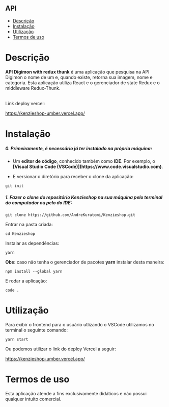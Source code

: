 ## API

- [Descrição](#descrição)
- [Instalação](#instalação)
- [Utilização](#utilização)
- [Termos de uso](#termos-de-uso)


# Descrição

<p><b>API Digimon with redux thunk</b> é uma aplicação que pesquisa na API Digimon o nome de um e, quando existe, retorna sua imagem, nome e categoria. Esta aplicação utiliza React e o gerenciador de state Redux e o middleware Redux-Thunk.</p>
<br>
Link deploy vercel:

https://kenzieshop-umber.vercel.app/

# Instalação

<h5>0. Primeiramente, é necessário já ter instalado na própria máquina:</h5>

- <p> Um <b>editor de código</b>, conhecido também como <b>IDE</b>. Por exemplo, o <b>[Visual Studio Code (VSCode)](https://www.code.visualstudio.com)</b>.</p>

- <p> E versionar o diretório para receber o clone da aplicação:</p>

```
git init
```

<h5>1. Fazer o clone do repositório <b>Kenzieshop</b> na sua máquina pelo terminal do computador ou pelo do IDE:</h5>

```
git clone https://github.com/AndreKuratomi/Kenzieshop.git
```

<p>Entrar na pasta criada:</p>

```
cd Kenzieshop
```

<p>Instalar as dependências:</p>

```
yarn
```

<p><b>Obs:</b> caso não tenha o gerenciador de pacotes <b>yarn</b> instalar desta maneira:</p>

```
npm install --global yarn
```

<p>E rodar a aplicação:</p>

```
code .
```

# Utilização

<p>Para exibir o frontend para o usuário utlizando o VSCode utilizamos no terminal o seguinte comando:</p>

```
yarn start
```

<p>Ou podemos utilizar o link do deploy Vercel a seguir:</p>

https://kenzieshop-umber.vercel.app/


# Termos de uso

<p>Esta aplicação atende a fins exclusivamente didáticos e não possui qualquer intuito comercial.</p>
